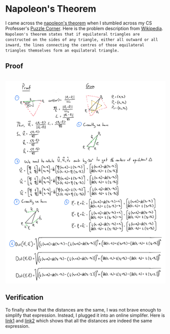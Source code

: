 # Napoleon's Theorem
I came across the [napoleon's theorem](https://en.wikipedia.org/wiki/Napoleon%27s_theorem#:~:text=In%20geometry%2C%20Napoleon%27s%20theorem%20states,themselves%20form%20an%20equilateral%20triangle.&text=The%20theorem%20is%20often%20attributed,Bonaparte%20(1769–1821).) when I stumbled across my CS Professer's [Puzzle Corner](https://cs.nyu.edu/~gottlieb/tr/). Here is the problem description from [Wikipedia](https://en.wikipedia.org/wiki/Napoleon%27s_theorem#:~:text=In%20geometry%2C%20Napoleon%27s%20theorem%20states,themselves%20form%20an%20equilateral%20triangle.&text=The%20theorem%20is%20often%20attributed,Bonaparte%20(1769–1821).).
`Napoleon's theorem states that if equilateral triangles are constructed on the sides of any triangle, either all outward or all inward, the lines connecting the centres of those equilateral triangles themselves form an equilateral triangle.`

## Proof 
<br /> 
<img src="/Napoleon/Solution for J:F2 by Jyo Pari-1.png" alt="drawing" width="800"/> 
<br />

## Verification
To finally show that the distances are the same, I was not brave enough to simplify that expression. 
Instead, I plugged it into an online simplifer. Here is [link1](https://www.symbolab.com/solver/step-by-step/%5Csqrt%7B%5Cleft(%5Cfrac%7B1%7D%7B2%7D%5Cleft(x_%7B2%7D%2Bx_%7B1%7D%5Cright)%2B%5Cfrac%7B1%7D%7B2%5Csqrt%7B3%7D%7D%5Cleft(y_%7B2%7D-y_%7B1%7D%5Cright)-%5Cleft(%5Cfrac%7B1%7D%7B2%7D%5Cleft(x_%7B3%7D%2Bx_%7B2%7D%5Cright)%2B%5Cfrac%7B1%7D%7B2%5Csqrt%7B3%7D%7D%5Cleft(y_%7B3%7D-y_%7B2%7D%5Cright)%5Cright)%5Cright)%5E%7B2%7D%2B%5Cleft(-%5Cfrac%7B1%7D%7B2%5Csqrt%7B3%7D%7D%5Cleft(x_%7B2%7D-x_%7B1%7D%5Cright)%2B%5Cfrac%7B1%7D%7B2%7D%5Cleft(y_%7B2%7D%2By_%7B1%7D%5Cright)-%5Cleft(%5Cfrac%7B-1%7D%7B2%5Csqrt%7B3%7D%7D%5Cleft(x_%7B3%7D-x_%7B2%7D%5Cright)%2B%5Cfrac%7B1%7D%7B2%7D%5Cleft(y_%7B3%7D%2By_%7B2%7D%5Cright)%5Cright)%5Cright)%5E%7B2%7D%7D%20-%20%5Csqrt%7B%5Cleft(%5Cfrac%7B1%7D%7B2%7D%5Cleft(x_%7B3%7D%2Bx_%7B2%7D%5Cright)%2B%5Cfrac%7B1%7D%7B2%5Csqrt%7B3%7D%7D%5Cleft(y_%7B3%7D-y_%7B2%7D%5Cright)-%5Cleft(%5Cfrac%7B1%7D%7B2%7D%5Cleft(x_%7B1%7D%2Bx_%7B3%7D%5Cright)%2B%5Cfrac%7B1%7D%7B2%5Csqrt%7B3%7D%7D%5Cleft(y_%7B1%7D-y_%7B3%7D%5Cright)%5Cright)%5Cright)%5E%7B2%7D%2B%5Cleft(-%5Cfrac%7B1%7D%7B2%5Csqrt%7B3%7D%7D%5Cleft(x_%7B3%7D-x_%7B2%7D%5Cright)%2B%5Cfrac%7B1%7D%7B2%7D%5Cleft(y_%7B3%7D%2By_%7B2%7D%5Cright)-%5Cleft(%5Cfrac%7B-1%7D%7B2%5Csqrt%7B3%7D%7D%5Cleft(x_%7B1%7D-x_%7B3%7D%5Cright)%2B%5Cfrac%7B1%7D%7B2%7D%5Cleft(y_%7B1%7D%2By_%7B3%7D%5Cright)%5Cright)%5Cright)%5E%7B2%7D%7D)
and [link2](https://www.symbolab.com/solver/step-by-step/%5Csqrt%7B%5Cleft(%5Cfrac%7B1%7D%7B2%7D%5Cleft(x_%7B2%7D%2Bx_%7B1%7D%5Cright)%2B%5Cfrac%7B1%7D%7B2%5Csqrt%7B3%7D%7D%5Cleft(y_%7B2%7D-y_%7B1%7D%5Cright)-%5Cleft(%5Cfrac%7B1%7D%7B2%7D%5Cleft(x_%7B3%7D%2Bx_%7B2%7D%5Cright)%2B%5Cfrac%7B1%7D%7B2%5Csqrt%7B3%7D%7D%5Cleft(y_%7B3%7D-y_%7B2%7D%5Cright)%5Cright)%5Cright)%5E%7B2%7D%2B%5Cleft(-%5Cfrac%7B1%7D%7B2%5Csqrt%7B3%7D%7D%5Cleft(x_%7B2%7D-x_%7B1%7D%5Cright)%2B%5Cfrac%7B1%7D%7B2%7D%5Cleft(y_%7B2%7D%2By_%7B1%7D%5Cright)-%5Cleft(%5Cfrac%7B-1%7D%7B2%5Csqrt%7B3%7D%7D%5Cleft(x_%7B3%7D-x_%7B2%7D%5Cright)%2B%5Cfrac%7B1%7D%7B2%7D%5Cleft(y_%7B3%7D%2By_%7B2%7D%5Cright)%5Cright)%5Cright)%5E%7B2%7D%7D%20-%20%5Csqrt%7B%5Cleft(%5Cfrac%7B1%7D%7B2%7D%5Cleft(x_%7B1%7D%2Bx_%7B3%7D%5Cright)%2B%5Cfrac%7B1%7D%7B2%5Csqrt%7B3%7D%7D%5Cleft(y_%7B1%7D-y_%7B3%7D%5Cright)-%5Cleft(%5Cfrac%7B1%7D%7B2%7D%5Cleft(x_%7B2%7D%2Bx_%7B1%7D%5Cright)%2B%5Cfrac%7B1%7D%7B2%5Csqrt%7B3%7D%7D%5Cleft(y_%7B2%7D-y_%7B1%7D%5Cright)%5Cright)%5Cright)%5E%7B2%7D%2B%5Cleft(-%5Cfrac%7B1%7D%7B2%5Csqrt%7B3%7D%7D%5Cleft(x_%7B1%7D-x_%7B3%7D%5Cright)%2B%5Cfrac%7B1%7D%7B2%7D%5Cleft(y_%7B1%7D%2By_%7B3%7D%5Cright)-%5Cleft(%5Cfrac%7B-1%7D%7B2%5Csqrt%7B3%7D%7D%5Cleft(x_%7B2%7D-x_%7B1%7D%5Cright)%2B%5Cfrac%7B1%7D%7B2%7D%5Cleft(y_%7B2%7D%2By_%7B1%7D%5Cright)%5Cright)%5Cright)%5E%7B2%7D%7D) which shows that all the distances are indeed the same expression. 
